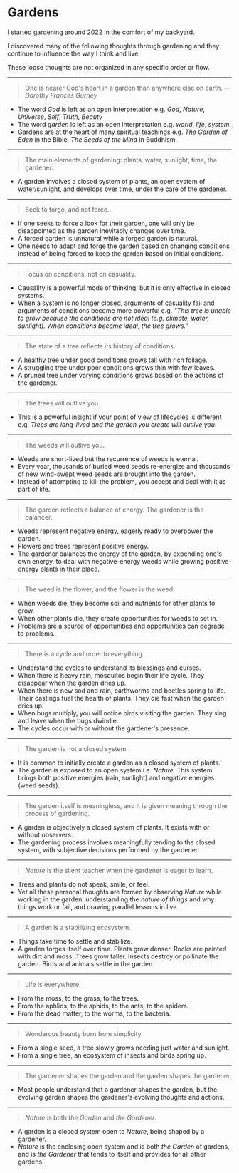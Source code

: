 # Gardens

I started gardening around 2022 in the comfort of my backyard.

I discovered many of the following thoughts through gardening and they continue to influence the way I think and live.

These loose thoughts are not organized in any specific order or flow.

---

> One is nearer God's heart in a garden than anywhere else on earth.
-- <cite>Dorothy Frances Gurney</cite>

- The word *God* is left as an open interpretation e.g. *God*, *Nature*, *Universe*, *Self*, *Truth*, *Beauty*
- The word *garden* is left as an open interpretation e.g. *world*, *life*, *system*.
- Gardens are at the heart of many spiritual teachings e.g. *The Garden of Eden* in the Bible, *The Seeds of the Mind* in Buddhism.

---

> The main elements of gardening: plants, water, sunlight, time, the gardener.

- A garden involves a closed system of plants, an open system of water/sunlight, and develops over time, under the care of the gardener.

---

> Seek to forge, and not force.

- If one seeks to force a look for their garden, one will only be disappointed as the garden inevitably changes over time.
- A forced garden is unnatural while a forged garden is natural.
- One needs to adapt and forge the garden based on changing conditions instead of being forced to keep the garden based on initial conditions.

---

> Focus on conditions, not on casuality.

- Causality is a powerful mode of thinking, but it is only effective in closed systems.
- When a system is no longer closed, arguments of casuality fail and arguments of conditions become more powerful e.g. *"This tree is unable to grow because the conditions are not ideal (e.g. climate, water, sunlight).  When conditions become ideal, the tree grows."*

---

> The state of a tree reflects its history of conditions.

- A healthy tree under good conditions grows tall with rich foilage.
- A struggling tree under poor conditions grows thin with few leaves.
- A pruned tree under varying conditions grows based on the actions of the gardener.

---

> The trees will outlive you.

- This is a powerful insight if your point of view of lifecycles is different e.g. *Trees are long-lived and the garden you create will outlive you*.

---

> The weeds will outlive you.

- Weeds are short-lived but the recurrence of weeds is eternal.
- Every year, thousands of buried weed seeds re-energize and thousands of new wind-swept weed seeds are brought into the garden.
- Instead of attempting to kill the problem, you accept and deal with it as part of life.

---

> The garden reflects a balance of energy.  The gardener is the balancer.

- Weeds represent negative energy, eagerly ready to overpower the garden.
- Flowers and trees represent positive energy.
- The gardener balances the energy of the garden, by expending one's own energy, to deal with negative-energy weeds while growing positive-energy plants in their place.
---

> The weed is the flower, and the flower is the weed.

- When weeds die, they become soil and nutrients for other plants to grow.
- When other plants die, they create opportunities for weeds to set in.
- Problems are a source of opportunities and opportunities can degrade to problems.

---

> There is a cycle and order to everything.

- Understand the cycles to understand its blessings and curses.
- When there is heavy rain, mosquitos begin their life cycle.  They disappear when the garden dries up.
- When there is new sod and rain, earthworms and beetles spring to life.  Their castings fuel the health of plants.  They die fast when the garden dries up.
- When bugs multiply, you will notice birds visiting the garden.  They sing and leave when the bugs dwindle.
- The cycles occur with or without the gardener's presence.

---

> The garden is not a closed system.

- It is common to initially create a garden as a closed system of plants.
- The garden is exposed to an open system i.e. *Nature*.  This system brings both positive energies (rain, sunlight) and negative energies (weed seeds).

---

> The garden itself is meaningless, and it is given meaning through the process of gardening.

- A garden is objectively a closed system of plants.  It exists with or without observers.
- The gardening process involves meaningfully tending to the closed system, with subjective decisions performed by the gardener.

---

> *Nature* is the silent teacher when the gardener is eager to learn.

- Trees and plants do not speak, smile, or feel.
- Yet all these personal thoughts are formed by observing *Nature* while working in the garden, understanding the *nature of things* and why things work or fail, and drawing parallel lessons in live.

---

> A garden is a stabilizing ecosystem.

- Things take time to settle and stabilize.
- A garden forges itself over time.  Plants grow denser.  Rocks are painted with dirt and moss.  Trees grow taller. Insects destroy or pollinate the garden.  Birds and animals settle in the garden.

---

> Life is everywhere.

- From the moss, to the grass, to the trees.
- From the aphlids, to the aphids, to the ants, to the spiders.
- From the dead matter, to the worms, to the bacteria.

---

> Wonderous beauty born from simplicity.

- From a single seed, a tree slowly grows needing just water and sunlight.
- From a single tree, an ecosystem of insects and birds spring up.
---

> The gardener shapes the garden and the garden shapes the gardener.

- Most people understand that a gardener shapes the garden, but the evolving garden shapes the gardener's evolving thoughts and actions.

---

> *Nature* is both *the Garden* and *the Gardener*.

- A garden is a closed system open to *Nature*, being shaped by a gardener.
- *Nature* is the enclosing open system and is both *the Garden* of gardens, and is *the Gardener* that tends to itself and provides for all other gardens.
